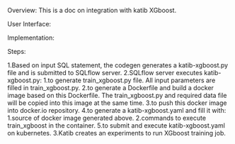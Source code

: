 Overview:
This is a doc on integration with katib XGboost.

User Interface:

Implementation:

Steps:

1.Based on input SQL statement, the codegen generates a katib-xgboost.py file and is submitted to SQLflow server.
2.SQLflow server executes katib-xgboost.py:
	1.to generate train_xgboost.py file. All input parameters are filled in train_xgboost.py.
	2.to generate a Dockerfile and build a docker image based on this Dockerfile. The train_xgboost.py and required data file will be copied into this image at the same time.
	3.to push this docker image into docker.io repository.
	4.to generate a katib-xgboost.yaml and fill it with:
		1.source of docker image generated above.
		2.commands to execute train_xgboost in the container.
	5.to submit and execute katib-xgboost.yaml on kubernetes.
3.Katib creates an experiments to run XGboost training job.

